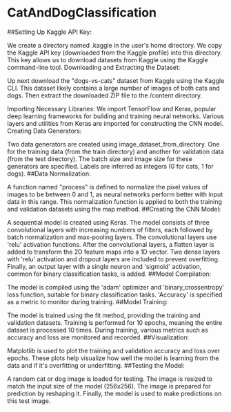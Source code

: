# CatAndDogClassification

##Setting Up Kaggle API Key:

We create a directory named .kaggle in the user's home directory.
We copy the Kaggle API key (downloaded from the Kaggle profile) into this directory. This key allows us to download datasets from Kaggle using the Kaggle command-line tool.
Downloading and Extracting the Dataset:

Up next download the "dogs-vs-cats" dataset from Kaggle using the Kaggle CLI. This dataset likely contains a large number of images of both cats and dogs.
Then extract the downloaded ZIP file to the /content directory.

Importing Necessary Libraries:
We import TensorFlow and Keras, popular deep learning frameworks for building and training neural networks.
Various layers and utilities from Keras are imported for constructing the CNN model.
Creating Data Generators:

Two data generators are created using image_dataset_from_directory. One for the training data (from the train directory) and another for validation data (from the test directory).
The batch size and image size for these generators are specified.
Labels are inferred as integers (0 for cats, 1 for dogs).
##Data Normalization:

A function named "process" is defined to normalize the pixel values of images to be between 0 and 1, as neural networks perform better with input data in this range.
This normalization function is applied to both the training and validation datasets using the map method.
##Creating the CNN Model:

A sequential model is created using Keras.
The model consists of three convolutional layers with increasing numbers of filters, each followed by batch normalization and max-pooling layers.
The convolutional layers use 'relu' activation functions.
After the convolutional layers, a flatten layer is added to transform the 2D feature maps into a 1D vector.
Two dense layers with 'relu' activation and dropout layers are included to prevent overfitting.
Finally, an output layer with a single neuron and 'sigmoid' activation, common for binary classification tasks, is added.
##Model Compilation:

The model is compiled using the 'adam' optimizer and 'binary_crossentropy' loss function, suitable for binary classification tasks.
'Accuracy' is specified as a metric to monitor during training.
##Model Training:

The model is trained using the fit method, providing the training and validation datasets.
Training is performed for 10 epochs, meaning the entire dataset is processed 10 times.
During training, various metrics such as accuracy and loss are monitored and recorded.
##Visualization:

Matplotlib is used to plot the training and validation accuracy and loss over epochs. These plots help visualize how well the model is learning from the data and if it's overfitting or underfitting.
##Testing the Model:

A random cat or dog image is loaded for testing.
The image is resized to match the input size of the model (256x256).
The image is prepared for prediction by reshaping it.
Finally, the model is used to make predictions on this test image.

